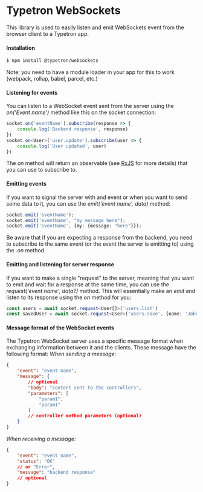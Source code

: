 # Typetron WebSockets

This library is used to easily listen and emit WebSockets event from the browser client to a Typetron app.

#### Installation

```bash
$ npm install @typetron/websockets
```

Note: you need to have a module loader in your app for this to work (webpack, rollup, babel, parcel, etc.)

#### Listening for events

You can listen to a WebSocket event sent from the server using the _on('Event name')_ method like this on the socket
connection:

```ts
socket.on('eventName').subscribe(response => {
    console.log('Backend response', response)
})
socket.on<User>('user.update').subscribe(user => {
    console.log('User updated', user)
})
```

The _on_ method will return an observable (see [RxJS](https://rxjs.dev/) for more details) that you can use to subscribe
to.

#### Emitting events

If you want to signal the server with and event or when you want to send some data to it, you can use the _emit('event
name', data)_ method:

```ts
socket.emit('eventName');
socket.emit('eventName', "my message here");
socket.emit('eventName', {my: {message: "here"}});
```

Be aware that if you are expecting a response from the backend, you need to subscribe to the same event (or the event
the server is emitting to) using the _.on_ method.

#### Emitting and listening for server response

If you want to make a single "request" to the server, meaning that you want to emit and wait for a response at the same
time, you can use the _request('event name', data?)_ method. This will essentially make an _emit_ and listen to its
response using the _on_ method for you:

```ts
const users = await socket.request<User[]>('users.list')
const savedUser = await socket.request<User>('users.save', {name: 'John'})
```

#### Message format of the WebSocket events

The Typetron WebSocket server uses a specific message format when exchanging information between it and the clients.
These message have the following format:
_When sending a message:_

```json
{
	"event": "event name",
	"message": {
		// optional
		"body": "content sent to the controllers",
		"parameters": [
			"param1",
			"param1"
		]
		// controller method parameters (optional)
	}
}
```

_When receiving a message:_

```json
{
	"event": "event name",
	"status": "OK"
	// or "Error",
	"message": "backend response"
	// optional
}
```
